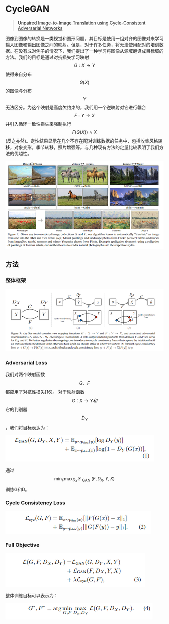 # CycleGAN

> [Unpaired Image-to-Image Translation using Cycle-Consistent Adversarial Networks](https://arxiv.org/abs/1703.10593)

图像到图像的转换是一类视觉和图形问题，其目标是使用一组对齐的图像对来学习输入图像和输出图像之间的映射。但是，对于许多任务，将无法使用配对的培训数据。在没有成对例子的情况下，我们提出了一种学习将图像从源域翻译成目标域的方法。我们的目标是通过对抗损失学习映射 $$G : X \rightarrow Y$$ 使得来自分布 $$G(X)$$ 的图像与分布 $$Y$$ 无法区分。为这个映射是高度欠约束的，我们用一个逆映射对它进行耦合 $$F : Y \rightarrow X$$ 并引入循环一致性损失来强制执行 $$F(G(X)) \approx X$$ \(反之亦然\)。定性结果显示在几个不存在配对训练数据的任务中，包括收集风格转移，对象变形，季节转移，照片增强等。与几种现有方法的定量比较表明了我们方法的优越性。

![](../../.gitbook/assets/image%20%2850%29.png)

## 方法

### 整体框架

![](../../.gitbook/assets/image%20%28174%29.png)

### Adversarial Loss

我们对两个映射函数 $$G、F$$ 都应用了对抗性损失\[16\]。 对于映射函数 $$G：X→Y和$$ 它的判别器 $$D_Y$$ ，我们将目标表达为：

![](../../.gitbook/assets/image%20%2819%29.png)

通过$$\min _{F} \max _{D_{X}} \mathcal{L}_{\text { GAN }}\left(F, D_{X}, Y, X\right)$$ 训练G和D。

### Cycle Consistency Loss

![](../../.gitbook/assets/image%20%2879%29.png)

### Full Objective

![](../../.gitbook/assets/image%20%2810%29.png)

整体训练目标可以表示为：

![](../../.gitbook/assets/image%20%28103%29.png)


